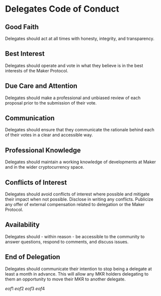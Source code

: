 # Delegates Code of Conduct

## Good Faith

Delegates should act at all times with honesty, integrity, and transparency.

## Best Interest

Delegates should operate and vote in what they believe is in the best interests of the Maker Protocol.

## Due Care and Attention

Delegates should make a professional and unbiased review of each proposal prior to the submission of their vote.

## Communication

Delegates should ensure that they communicate the rationale behind each of their votes in a clear and accessible way.

## Professional Knowledge

Delegates should maintain a working knowledge of developments at Maker and in the wider cryptocurrency space.

## Conflicts of Interest

Delegates should avoid conflicts of interest where possible and mitigate their impact when not possible. Disclose in writing any conflicts. Publicize any offer of external compensation related to delegation or the Maker Protocol.

## Availability

Delegates should - within reason - be accessible to the community to answer questions, respond to comments, and discuss issues.

## End of Delegation

Delegates should communicate their intention to stop being a delegate at least a month in advance. This will allow any MKR holders delegating to them an opportunity to move their MKR to another delegate.

$eof1$
$eof2$
$eof3$
$eof4$